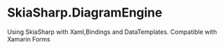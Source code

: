 # SkiaSharp.DiagramEngine
Using SkiaSharp with Xaml,Bindings and DataTemplates. Compatible with Xamarin Forms
